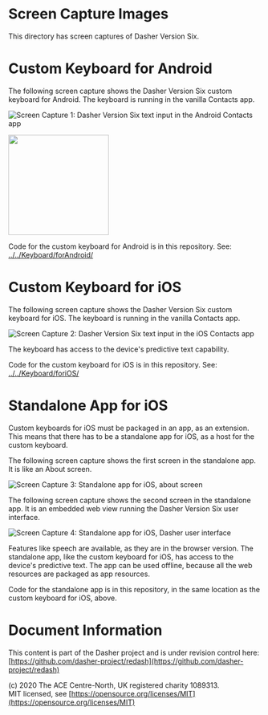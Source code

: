 # Screen Capture Images
This directory has screen captures of Dasher Version Six.

# Custom Keyboard for Android
The following screen capture shows the Dasher Version Six custom keyboard for
Android. The keyboard is running in the vanilla Contacts app.

![**Screen Capture 1:** Dasher Version Six text input in the Android Contacts app](Keyboard_Android.png)

<img src="Keyboard_Android.png" width="200"/>

Code for the custom keyboard for Android is in this repository. See:
[../../Keyboard/forAndroid/](../../Keyboard/forAndroid/)

# Custom Keyboard for iOS
The following screen capture shows the Dasher Version Six custom keyboard for
iOS. The keyboard is running in the vanilla Contacts app.

![**Screen Capture 2:** Dasher Version Six text input in the iOS Contacts app](Keyboard_iOS.png)

The keyboard has access to the device's predictive text capability.

Code for the custom keyboard for iOS is in this repository. See:
[../../Keyboard/foriOS/](../../Keyboard/foriOS/)

# Standalone App for iOS
Custom keyboards for iOS must be packaged in an app, as an extension. This means
that there has to be a standalone app for iOS, as a host for the custom
keyboard.

The following screen capture shows the first screen in the standalone app. It is
like an About screen.

![**Screen Capture 3:** Standalone app for iOS, about screen](App_iOS1.png)

The following screen capture shows the second screen in the standalone app. It
is an embedded web view running the Dasher Version Six user interface.

![**Screen Capture 4:** Standalone app for iOS, Dasher user interface](App_iOS2.png)

Features like speech are available, as they are in the browser version. The
standalone app, like the custom keyboard for iOS, has access to the device's
predictive text. The app can be used offline, because all the web resources are
packaged as app resources.

Code for the standalone app is in this repository, in the same location as the
custom keyboard for iOS, above.

# Document Information
This content is part of the Dasher project and is under revision control here:  
[https://github.com/dasher-project/redash](https://github.com/dasher-project/redash)

(c) 2020 The ACE Centre-North, UK registered charity 1089313.  
MIT licensed, see [https://opensource.org/licenses/MIT](https://opensource.org/licenses/MIT)
